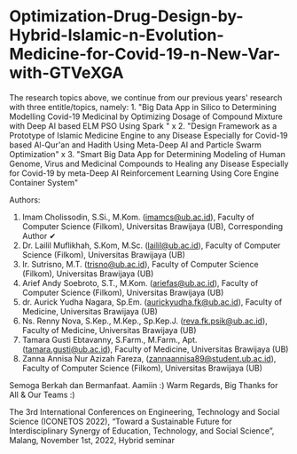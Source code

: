 # Optimization-Drug-Design-by-Hybrid-Islamic-n-Evolution-Medicine-for-Covid-19-n-New-Var-with-GTVeXGA
The research topics above, we continue from our previous years' research with three entitle/topics, namely: 1. "Big Data App in Silico to Determining Modelling Covid-19 Medicinal by Optimizing Dosage of Compound Mixture with Deep AI based ELM PSO Using Spark " x 2. "Design Framework as a Prototype of Islamic Medicine Engine to any Disease Especially for Covid-19 based Al-Qur'an and Hadith Using Meta-Deep AI and Particle Swarm Optimization" x 3. "Smart Big Data App for Determining Modeling of Human Genome, Virus and Medicinal Compounds to Healing any Disease Especially for Covid-19 by meta-Deep AI Reinforcement Learning Using Core Engine Container System"

Authors:
1. Imam Cholissodin, S.Si., M.Kom. (imamcs@ub.ac.id), Faculty of Computer Science (Filkom), Universitas Brawijaya (UB), Corresponding Author ✔
2. Dr. Lailil Muflikhah, S.Kom, M.Sc. (lailil@ub.ac.id), Faculty of Computer Science (Filkom), Universitas Brawijaya (UB)
3. Ir. Sutrisno, M.T. (trisno@ub.ac.id), Faculty of Computer Science (Filkom), Universitas Brawijaya (UB)
4. Arief Andy Soebroto, S.T., M.Kom. (ariefas@ub.ac.id), Faculty of Computer Science (Filkom), Universitas Brawijaya (UB)
5. dr. Aurick Yudha Nagara, Sp.Em. (aurickyudha.fk@ub.ac.id), Faculty of Medicine, Universitas Brawijaya (UB)
6. Ns. Renny Nova, S.Kep., M.Kep., Sp.Kep.J. (reva.fk.psik@ub.ac.id), Faculty of Medicine, Universitas Brawijaya (UB)
7. Tamara Gusti Ebtavanny, S.Farm., M.Farm., Apt. (tamara.gusti@ub.ac.id), Faculty of Medicine, Universitas Brawijaya (UB)
8. Zanna Annisa Nur Azizah Fareza, (zannaannisa89@student.ub.ac.id), Faculty of Computer Science (Filkom), Universitas Brawijaya (UB)

Semoga Berkah dan Bermanfaat. Aamiin :)
Warm Regards,
Big Thanks for All & Our Teams :)

The 3rd International Conferences on Engineering, Technology and Social Science (ICONETOS 2022), “Toward a Sustainable Future for Interdisciplinary Synergy of Education, Technology, and Social Science”, Malang, November 1st, 2022, Hybrid seminar
